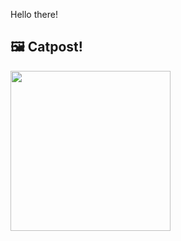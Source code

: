 Hello there!



## 🖼️ Catpost!

<sub>
    <img src="https://cdn2.thecatapi.com/images/WYjdYa6n0.jpg" height="256">
</sub>

